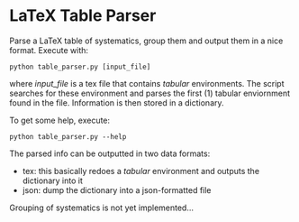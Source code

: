 # LaTeX Table Parser

Parse a LaTeX table of systematics, group them and output them in a nice format. Execute with:
```
python table_parser.py [input_file]
```
where _input_file_ is a tex file that contains _tabular_ environments. The script searches for these environment and parses the first (1) tabular enviornment found in the file. Information is then stored in a dictionary.

To get some help, execute:
```
python table_parser.py --help
```

The parsed info can be outputted in two data formats:
- tex: this basically redoes a _tabular_ environment and outputs the dictionary into it
- json: dump the dictionary into a json-formatted file

Grouping of systematics is not yet implemented...

